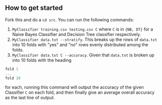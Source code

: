 ## How to get started
Fork this and do a `cd src`. You can run the following commands:

1. `MyClassifier training.csv testing.csv C` where `C` is in `{NB, DT}` for a Naive Bayes Classifier and Decision Tree classifier respectively.
2. `MyClassifier data.txt --stratify`. This breaks up the rows of `data.txt` into 10 folds with "yes" and "no" rows evenly distributed among the folds.
3. `MyClassifier data.txt C --accuracy`. Given that `data.txt` is broken up into 10 folds with the heading

```c++
fold 1
...
fold 10
```


for each, running this command will output the accuracy of the given Classifier `C` on each fold, and then finally give an average overall accuracy as the last line of output. 

